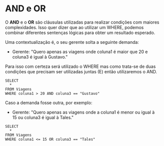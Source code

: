 # AND e OR
O **AND** e o **OR** são cláusulas utilizadas para realizar condições com maiores complexidades. Isso quer dizer que ao utilizar um WHERE, podemos combinar diferentes sentenças lógicas para obter um resultado esperado.

Uma contextualização é, o seu gerente solta a seguinte demanda:
- Gerente: "Quero apenas as viagens onde coluna1 é maior que 20 e coluna3 é igual à Gustavo."

Para isso com certeza será utilizado o WHERE mas como trata-se de duas condições que precisam ser utilizadas juntas (E) então utilizaremos o AND.

```
SELECT
  *
FROM Viagens
WHERE coluna1 > 20 AND coluna3 == "Gustavo"
```

Caso a demanda fosse outra, por exemplo:
- Gerente: "Quero apenas as viagens onde a coluna1 é menor ou igual à 15 ou coluna3 é igual à Tales."

```
SELECT
  *
FROM Viagens
WHERE coluna1 <= 15 OR coluna3 == "Tales"
```
